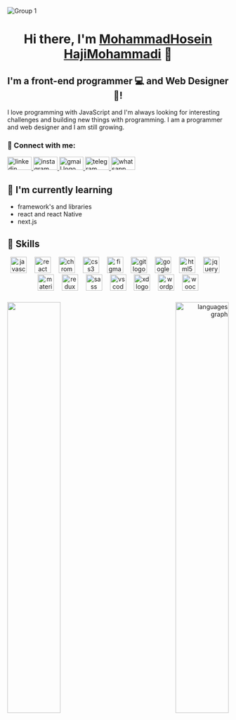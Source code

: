 ![Group 1](https://github.com/hajimohammadi-100/mhhmohammadi/assets/100831896/0bf56b97-a5f8-4442-99ef-805a2d02db38)

<h1 align="center">
Hi there, I'm <a href="https://mhhmohammadi.ir" target="_blank" rel="noreferrer">MohammadHosein HajiMohammadi</a> 👋
</h1>

<h2 align="center">
I'm a front-end programmer 💻 and Web Designer 🎨!
</h2> 

I love programming with JavaScript and I'm always looking for interesting challenges and building new things with programming. I am a programmer and web designer and I am still growing.

### 🤝 Connect with me:

<div align="left">
  <a href="www.linkedin.com/in/mhhmohammadi" target="_blank" rel="noreferrer">
  <img src="https://raw.githubusercontent.com/maurodesouza/profile-readme-generator/master/src/assets/icons/social/linkedin/default.svg" width="55" height="30" alt="linkedin logo"  />  
  </a>
  <a href="https://www.instagram.com/mhhmohammadi/" target="_blank" rel="noreferrer">
  <img src="https://raw.githubusercontent.com/maurodesouza/profile-readme-generator/master/src/assets/icons/social/instagram/default.svg" width="55" height="30" alt="instagram logo"  />  
  </a>
  <a href="mailto:mhhmohammadiprog@gmail.com" target="_blank" rel="noreferrer">
  <img src="https://raw.githubusercontent.com/maurodesouza/profile-readme-generator/master/src/assets/icons/social/gmail/default.svg" width="55" height="30" alt="gmail logo"  />
  </a>
  <a href="https://t.me/hajimohammadi" target="_blank" rel="noreferrer">
  <img src="https://raw.githubusercontent.com/maurodesouza/profile-readme-generator/master/src/assets/icons/social/telegram/default.svg" width="55" height="30" alt="telegram logo"  />
  </a>
    <a href="https://api.whatsapp.com/send?phone=989026054699" target="_blank" rel="noreferrer">
  <img src="https://raw.githubusercontent.com/maurodesouza/profile-readme-generator/master/src/assets/icons/social/whatsapp/default.svg" width="55" height="30" alt="whatsapp logo"  />  
  </a>
</div>

## 🌱 I'm currently learning

- framework's and libraries
- react and react Native 
- next.js

## 💼 Skills

<div align="center">
  <img src="https://cdn.jsdelivr.net/gh/devicons/devicon/icons/javascript/javascript-original.svg" height="37" alt="javascript logo"  />
  <img width="10" />
  <img src="https://cdn.jsdelivr.net/gh/devicons/devicon/icons/react/react-original.svg" height="37" alt="react logo"  />
  <img width="10" />
  <img src="https://cdn.jsdelivr.net/gh/devicons/devicon/icons/chrome/chrome-original.svg" height="37" alt="chrome logo"  />
  <img width="10" />
  <img src="https://cdn.jsdelivr.net/gh/devicons/devicon/icons/css3/css3-original.svg" height="37" alt="css3 logo"  />
  <img width="10" />
  <img src="https://cdn.jsdelivr.net/gh/devicons/devicon/icons/figma/figma-original.svg" height="37" alt="figma logo"  />
  <img width="10" />
  <img src="https://cdn.jsdelivr.net/gh/devicons/devicon/icons/git/git-original.svg" height="37" alt="git logo"  />
  <img width="10" />
  <img src="https://cdn.jsdelivr.net/gh/devicons/devicon/icons/google/google-original.svg" height="37" alt="google logo"  />
  <img width="10" />
  <img src="https://cdn.jsdelivr.net/gh/devicons/devicon/icons/html5/html5-original.svg" height="37" alt="html5 logo"  />
  <img width="10" />
  <img src="https://cdn.jsdelivr.net/gh/devicons/devicon/icons/jquery/jquery-original.svg" height="37" alt="jquery logo"  />
  <img width="10" />
  <img src="https://cdn.jsdelivr.net/gh/devicons/devicon/icons/materialui/materialui-original.svg" height="37" alt="materialui logo"  />
  <img width="10" />
  <img src="https://cdn.jsdelivr.net/gh/devicons/devicon/icons/redux/redux-original.svg" height="37" alt="redux logo"  />
  <img width="10" />
  <img src="https://cdn.jsdelivr.net/gh/devicons/devicon/icons/sass/sass-original.svg" height="37" alt="sass logo"  />
  <img width="10" />
  <img src="https://cdn.jsdelivr.net/gh/devicons/devicon/icons/vscode/vscode-original.svg" height="37" alt="vscode logo"  />
  <img width="10" />
  <img src="https://cdn.jsdelivr.net/gh/devicons/devicon/icons/xd/xd-plain.svg" height="37" alt="xd logo"  />
  <img width="10" />
  <img src="https://cdn.jsdelivr.net/gh/devicons/devicon/icons/wordpress/wordpress-original.svg" height="37" alt="wordpress logo"  />
  <img width="10" />
  <img src="https://cdn.jsdelivr.net/gh/devicons/devicon/icons/woocommerce/woocommerce-original.svg" height="37" alt="woocommerce logo"  />
</div>

###

<img align="left" width="49%" src="https://media.giphy.com/media/NytMLKyiaIh6VH9SPm/giphy.gif"  />

###

<div align="right">
  <img src="https://github-readme-stats.vercel.app/api/top-langs?username=hajimohammadi-100&locale=en&hide_title=false&layout=compact&card_width=320&langs_count=4&theme=onedark&hide_border=false&order=2" width="49%" alt="languages graph"  />
</div>
